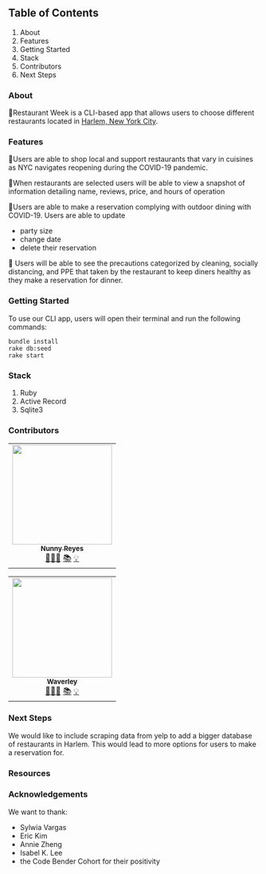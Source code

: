 <!-- ## Process -->
## Table of Contents
1. About
2. Features
3. Getting Started
4. Stack
5. Contributors
6. Next Steps

### About

🥂Restaurant Week is a CLI-based app that allows users to choose different restaurants located in [Harlem, New York City](https://en.wikipedia.org/wiki/Harlem).

### Features
🗽Users are able to shop local and support restaurants that vary in cuisines as NYC navigates reopening during the COVID-19 pandemic.

🗽When restaurants are selected users will be able to view a snapshot of information detailing name, reviews, price, and hours of operation

🗽Users are able to make a reservation complying with outdoor dining with COVID-19.
  Users are able to update 
  * party size 
  * change date
  * delete their reservation 

🦠 Users will be able to see the precautions categorized by cleaning, socially distancing, and PPE that taken by the restaurant to keep diners healthy as they make a reservation for dinner.

### Getting Started
To use our CLI app, users will open their terminal and run the following commands:

```
bundle install
rake db:seed
rake start
```

### Stack
1. Ruby
2. Active Record
3. Sqlite3 




### Contributors


<table>
  <tr>
    <td align="center">
      <a href="https://github.com/nunnyr">
        <img src="https://avatars2.githubusercontent.com/u/22527547?s=460&u=ad9c2d830938168f717cd28941b2f104c6677598&v=4" width="200px;" alt=""/><br/><sub><b>Nunny Reyes</b></sub>
      </a><br />
      <a href="https://github.com/wlcreate/Mod1_Restaurant_Reservation_App" title="Code">👩🏻‍💻</a> 
      <a href="https://github.com/wlcreate/Mod1_Restaurant_Reservation_App" title="Documentation">📚</a> 
      <a href="#ideas-nunny" title="Ideas, Planning, & Feedback">💡</a>            
    </td>
  </tr>
</table>



<table>
  <tr>
    <td align="center">
      <a href="https://github.com/wlcreate">
        <img src="https://avatars0.githubusercontent.com/u/62153993?s=460&v=4" width="200px;" alt=""/><br/><sub><b>Waverley</b></sub>
      </a><br />
      <a href="https://github.com/wlcreate/Mod1_Restaurant_Reservation_App" title="Code">👩🏻‍💻</a> 
      <a href="https://github.com/wlcreate/Mod1_Restaurant_Reservation_App" title="Documentation">📚</a> 
      <a href="#ideas-waverley" title="Ideas, Planning, & Feedback">💡</a>            
    </td>
  </tr>
</table>




### Next Steps
We would like to include scraping data from yelp to add a bigger database of restaurants in Harlem. This would lead to more options for users to make a reservation for. 

### Resources

### Acknowledgements
We want to thank:
* Sylwia Vargas
* Eric Kim
* Annie Zheng
* Isabel K. Lee
* the Code Bender Cohort for their positivity